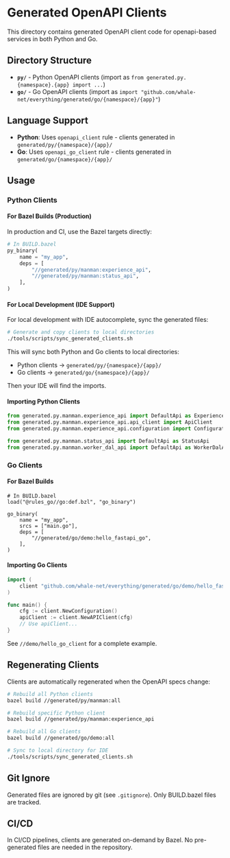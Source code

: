 # Generated OpenAPI Clients

This directory contains generated OpenAPI client code for openapi-based services in both Python and Go.

## Directory Structure

- **`py/`** - Python OpenAPI clients (import as `from generated.py.{namespace}.{app} import ...`)
- **`go/`** - Go OpenAPI clients (import as `import "github.com/whale-net/everything/generated/go/{namespace}/{app}"`)

## Language Support

- **Python**: Uses `openapi_client` rule - clients generated in `generated/py/{namespace}/{app}/`
- **Go**: Uses `openapi_go_client` rule - clients generated in `generated/go/{namespace}/{app}/`

## Usage

### Python Clients

#### For Bazel Builds (Production)

In production and CI, use the Bazel targets directly:

```python
# In BUILD.bazel
py_binary(
    name = "my_app",
    deps = [
        "//generated/py/manman:experience_api",
        "//generated/py/manman:status_api",
    ],
)
```

#### For Local Development (IDE Support)

For local development with IDE autocomplete, sync the generated files:

```bash
# Generate and copy clients to local directories
./tools/scripts/sync_generated_clients.sh
```

This will sync both Python and Go clients to local directories:
- Python clients → `generated/py/{namespace}/{app}/`
- Go clients → `generated/go/{namespace}/{app}/`

Then your IDE will find the imports.

#### Importing Python Clients

```python
from generated.py.manman.experience_api import DefaultApi as ExperienceApi
from generated.py.manman.experience_api.api_client import ApiClient
from generated.py.manman.experience_api.configuration import Configuration

from generated.py.manman.status_api import DefaultApi as StatusApi
from generated.py.manman.worker_dal_api import DefaultApi as WorkerDalApi
```

### Go Clients

#### For Bazel Builds

```starlark
# In BUILD.bazel
load("@rules_go//go:def.bzl", "go_binary")

go_binary(
    name = "my_app",
    srcs = ["main.go"],
    deps = [
        "//generated/go/demo:hello_fastapi_go",
    ],
)
```

#### Importing Go Clients

```go
import (
    client "github.com/whale-net/everything/generated/go/demo/hello_fastapi_go"
)

func main() {
    cfg := client.NewConfiguration()
    apiClient := client.NewAPIClient(cfg)
    // Use apiClient...
}
```

See `//demo/hello_go_client` for a complete example.

## Regenerating Clients

Clients are automatically regenerated when the OpenAPI specs change:

```bash
# Rebuild all Python clients
bazel build //generated/py/manman:all

# Rebuild specific Python client
bazel build //generated/py/manman:experience_api

# Rebuild all Go clients
bazel build //generated/go/demo:all

# Sync to local directory for IDE
./tools/scripts/sync_generated_clients.sh
```

## Git Ignore

Generated files are ignored by git (see `.gitignore`). Only BUILD.bazel files are tracked.

## CI/CD

In CI/CD pipelines, clients are generated on-demand by Bazel. No pre-generated files are needed in the repository.
